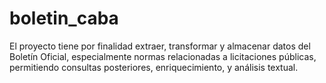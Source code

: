 # boletin_caba
El proyecto tiene por finalidad extraer, transformar y almacenar datos del Boletín Oficial, especialmente normas relacionadas a licitaciones públicas, permitiendo consultas posteriores, enriquecimiento, y análisis textual. 
